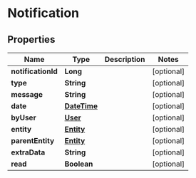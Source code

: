 
# Notification

## Properties
Name | Type | Description | Notes
------------ | ------------- | ------------- | -------------
**notificationId** | **Long** |  |  [optional]
**type** | **String** |  |  [optional]
**message** | **String** |  |  [optional]
**date** | [**DateTime**](DateTime.md) |  |  [optional]
**byUser** | [**User**](User.md) |  |  [optional]
**entity** | [**Entity**](Entity.md) |  |  [optional]
**parentEntity** | [**Entity**](Entity.md) |  |  [optional]
**extraData** | **String** |  |  [optional]
**read** | **Boolean** |  |  [optional]



